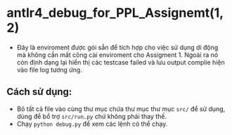 # antlr4_debug_for_PPL_Assignemt(1, 2)
- Đây là enviroment được gói sẵn để tích hợp cho việc sử dụng di động mà không cần mất công cài enviroment cho Assigment 1. Ngoài ra nó còn định dạng lại hiển thị các testcase failed và lưu output complie hiện vào file log tương ứng.
## Cách sử dụng:
- Bỏ tất cả file vào cùng thư mục chứa thư mục thư mục `src/` để sử dụng, dùng để bổ trợ `src/run.py` chứ không phải thay thế.
- Chạy `python debug.py` để xem các lệnh có thể chạy.
